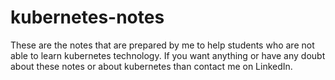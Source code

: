 # kubernetes-notes
These are the notes that are prepared by me to help students who are not able to learn kubernetes technology. If you want anything  or have any doubt about these notes or about kubernetes than contact me on LinkedIn.
